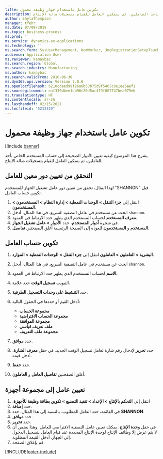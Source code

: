 ```yaml
---
title: تكوين عامل باستخدام جهاز وظيفة محمول
description: يشرح هذا الموضوع كيفية تعيين الأدوار الصحيحة إلى حساب المستخدم الخاص بأحد العاملين، ثم بتمكين العامل للقيام بتسجيلات صالة الإنتاج‬.
author: ShylaThompson
manager: tfehr
ms.date: 07/09/2019
ms.topic: business-process
ms.prod: ''
ms.service: dynamics-ax-applications
ms.technology: ''
ms.search.form: SysUserManagement, HcmWorker, JmgRegistrationSetupTouch, JmgRegistrationSetupAssignUsers
audience: Application User
ms.reviewer: kamaybac
ms.search.region: Global
ms.search.industry: Manufacturing
ms.author: kamaybac
ms.search.validFrom: 2016-06-30
ms.dyn365.ops.version: Version 7.0.0
ms.openlocfilehash: 6210cdeed99f26a6b58b75d9f5405c0e1ee5aef1
ms.sourcegitcommit: eaf330dbee1db96c20d5ac479f007747bea079eb
ms.translationtype: HT
ms.contentlocale: ar-SA
ms.lasthandoff: 02/15/2021
ms.locfileid: "5213320"
---
```

# <a name="configure-a-worker-using-the-mobile-job-device"></a>تكوين عامل باستخدام جهاز وظيفة محمول

[!include [banner](../../includes/banner.md)]

يشرح هذا الموضوع كيفية تعيين الأدوار الصحيحة إلى حساب المستخدم الخاص بأحد العاملين، ثم بتمكين العامل للقيام بتسجيلات صالة الإنتاج‬.

## <a name="verify-that-a-worker-is-assigned-a-certain-role"></a>التحقق من تعيين دور معين للعامل

لهذا المثال، تحقق من تعيين دور عامل تشغيل الجهاز للمستخدم "SHANNON" قبل تكوين حساب العامل.

1. انتقل إلى **جزء التنقل > الوحدات النمطية > إدارة النظام > المستخدمون > المستخدمون**.
2. ابحث عن مستخدم في عامل التصفية السريع. في هذا المثال، أدخل `shannon`.
3. حدد الارتباط في العمود‏‎ **معرف المستخدم** لحساب المستخدم الذي يظهر.
4. في شجرة **أدوار المستخدم**، حدد **الأدوار > عامل تشغيل الجهاز**.
5. أغلق الصفحتين **تفاصيل‏‎ المستخدم** و **المستخدمون** للعودة إلى الصفحة الرئيسية.

## <a name="configure-worker-account"></a>تكوين حساب العامل
1. انتقل إلى **جزء التنقل > الوحدات النمطية > الموارد‏‎ البشرية > العاملون > العاملون**.
2. ابحث عن مستخدم في عامل التصفية السريع. في هذا المثال، أدخل `shannon`.
3. حدد الارتباط في العمود‏‎ **الاسم** لحساب المستخدم الذي يظهر.
4. حدد علامة‏‎ التبويب **تسجيل الوقت**.
5. حدد **التنشيط على وحدات التسجيل الطرفية‬**.
6. أدخل القيم أو حددها في الحقول التالية:  

    - **مجموعة الحساب**  
    - **مجموعة الحساب الافتراضية**  
    - **مجموعة الموافقة**  
    - **ملف تعريف قياسي**  
    - **مجموعة ملف التعريف**  

7. حدد **موافق**.
8. حدد **تحرير** لإدخال رقم شارة لعامل تسجيل الوقت الجديد. في حقل **معرف الشارة**، أدخل قيمة.
9. حدد **حفظ**.
10. أغلق الصفحتين **تفاصيل العامل** و **العاملون**.

## <a name="assign-worker-to-device-group"></a>تعيين عامل إلى مجموعة أجهزة
1. انتقل إلى **التحكم بالإنتاج > الإعداد > ‏‫تنفيذ التصنيع‬ > ‏‫تكوين بطاقة وظيفة للأجهزة**.
2. حدد **إضافة**.
3. في القائمة، حدد العامل المطلوب. بالنسبة إلى هذا المثال، حدد **SHANNON‎**.
4. حدد **موافق**.
5. حدد **تحرير**.
6. في حقل **وحدة الإنتاج**، يمكنك تعيين عامل التصفية الافتراضي للعامل. وهذا يضمن أن لا يتم عرض إلا وظائف الإنتاج لوحدة الإنتاج المحددة عند قيام العامل بتسجيل الدخول إلى الجهاز. أدخل القيمة المطلوبة.
7. قم بإغلاق الصفحة.



[!INCLUDE[footer-include](../../../includes/footer-banner.md)]